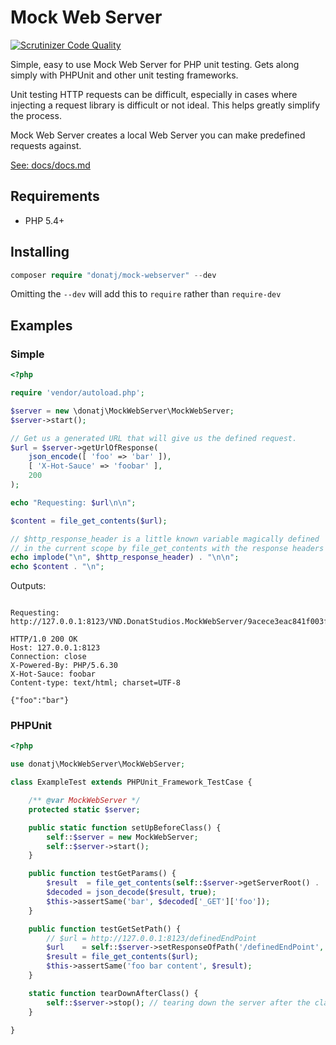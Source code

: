 # Mock Web Server

[![Scrutinizer Code Quality](https://scrutinizer-ci.com/g/donatj/mock-webserver/badges/quality-score.png?b=master)](https://scrutinizer-ci.com/g/donatj/mock-webserver/?branch=master)

Simple, easy to use Mock Web Server for PHP unit testing. Gets along simply with PHPUnit and other unit testing frameworks.

Unit testing HTTP requests can be difficult, especially in cases where injecting a request library is difficult or not ideal. This helps greatly simplify the process.

Mock Web Server creates a local Web Server you can make predefined requests against.


[See: docs/docs.md](docs/docs.md)



## Requirements

- PHP 5.4+

## Installing

```php
composer require "donatj/mock-webserver" --dev
```

Omitting the `--dev` will add this to `require` rather than `require-dev`

## Examples

### Simple

```php
<?php

require 'vendor/autoload.php';

$server = new \donatj\MockWebServer\MockWebServer;
$server->start();

// Get us a generated URL that will give us the defined request.
$url = $server->getUrlOfResponse(
	json_encode([ 'foo' => 'bar' ]),
	[ 'X-Hot-Sauce' => 'foobar' ],
	200
);

echo "Requesting: $url\n\n";

$content = file_get_contents($url);

// $http_response_header is a little known variable magically defined
// in the current scope by file_get_contents with the response headers
echo implode("\n", $http_response_header) . "\n\n";
echo $content . "\n";
```

Outputs:

```

Requesting: http://127.0.0.1:8123/VND.DonatStudios.MockWebServer/9acece3eac841f003f4258e0e00445ed

HTTP/1.0 200 OK
Host: 127.0.0.1:8123
Connection: close
X-Powered-By: PHP/5.6.30
X-Hot-Sauce: foobar
Content-type: text/html; charset=UTF-8

{"foo":"bar"}
```

### PHPUnit

```php
<?php

use donatj\MockWebServer\MockWebServer;

class ExampleTest extends PHPUnit_Framework_TestCase {

	/** @var MockWebServer */
	protected static $server;

	public static function setUpBeforeClass() {
		self::$server = new MockWebServer;
		self::$server->start();
	}

	public function testGetParams() {
		$result  = file_get_contents(self::$server->getServerRoot() . '/autoEndpoint?foo=bar');
		$decoded = json_decode($result, true);
		$this->assertSame('bar', $decoded['_GET']['foo']);
	}

	public function testGetSetPath() {
		// $url = http://127.0.0.1:8123/definedEndPoint
		$url    = self::$server->setResponseOfPath('/definedEndPoint', 'foo bar content');
		$result = file_get_contents($url);
		$this->assertSame('foo bar content', $result);
	}

	static function tearDownAfterClass() {
		self::$server->stop(); // tearing down the server after the class lets us reuse the port for other tests
	}

}

```